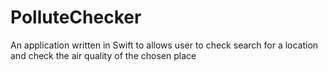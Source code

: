 # PolluteChecker
An application written in Swift to allows user to check search for a location and check the air quality of the chosen place
